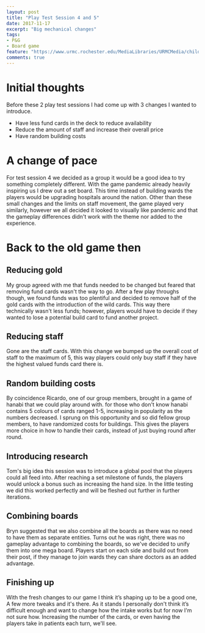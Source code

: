 ```yaml
---
layout: post
title: "Play Test Session 4 and 5"
date: 2017-11-17
excerpt: "Big mechanical changes"
tags:
- P&G
- Board game
feature: "https://www.urmc.rochester.edu/MediaLibraries/URMCMedia/childrens-hospital/giving/images/gch-slider/giving-2016-phaseii.jpg"
comments: true
---
```

# Initial thoughts
Before these 2 play test sessions I had come up with 3 changes I wanted to introduce. 
- Have less fund cards in the deck to reduce availability
- Reduce the amount of staff and increase their overall price
- Have random building costs

# A change of pace
For test session 4 we decided as a group it would be a good idea to try something completely different. With the game pandemic already heavily inspiring us I drew out a set board. This time instead of building wards the players would be upgrading hospitals around the nation. Other than these small changes and the limits on staff movement, the game played very similarly, however we all decided it looked to visually like pandemic and that the gameplay differences didn't work with the theme nor added to the experience.

# Back to the old game then
## Reducing gold
My group agreed with me that funds needed to be changed but feared that removing fund cards wasn't the way to go. After a few play throughs though, we found funds was too plentiful and decided to remove half of the gold cards with the introduction of the wild cards. This way there technically wasn't less funds; however, players would have to decide if they wanted to lose a potential build card to fund another project.
## Reducing staff
Gone are the staff cards. With this change we bumped up the overall cost of staff to the maximum of 5, this way players could only buy staff if they have the highest valued funds card there is. 
## Random building costs
By coincidence Ricardo, one of our group members, brought in a game of hanabi that we could play around with. for those who don't know hanabi contains 5 colours of cards ranged 1-5, increasing in popularity as the numbers decreased. I sprung on this opportunity and so did fellow group members, to have randomized costs for buildings. This gives the players more choice in how to handle their cards, instead of just buying round after round.
## Introducing research
Tom's big idea this session was to introduce a global pool that the players could all feed into. After reaching a set milestone of funds, the players would unlock a bonus such as increasing the hand size. In the little testing we did this worked perfectly and will be fleshed out further in further iterations.
## Combining boards
Bryn suggested that we also combine all the boards as there was no need to have them as separate entities. Turns out he was right, there was no gameplay advantage to combining the boards, so we've decided to unify them into one mega board. Players start on each side and build out from their post, if they manage to join wards they can share doctors as an added advantage.

## Finishing up
With the fresh changes to our game I think it’s shaping up to be a good one, A few more tweaks and it's there. As it stands I personally don't think it’s difficult enough and want to change how the intake works but for now I'm not sure how. Increasing the number of the cards, or even having the players take in patients each turn, we'll see.


